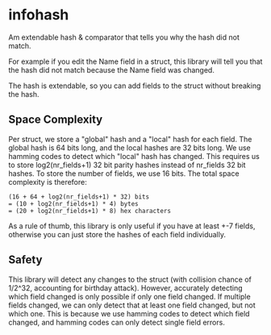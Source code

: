 # infohash

Am extendable hash &amp; comparator that tells you why the hash did not match.

For example if you edit the Name field in a struct, this library will tell
you that the hash did not match because the Name field was changed.

The hash is extendable, so you can add fields to the struct without breaking
the hash.

## Space Complexity

Per struct, we store a "global" hash and a "local" hash for each field.
The global hash is 64 bits long, and the local hashes are 32 bits long.
We use hamming codes to detect which "local" hash has changed. This requires
us to store log2(nr_fields+1) 32 bit parity hashes instead of nr_fields 32 bit
hashes. To store the number of fields, we use 16 bits. The total space complexity
is therefore:

```
(16 + 64 + log2(nr_fields+1) * 32) bits
= (10 + log2(nr_fields+1) * 4) bytes
= (20 + log2(nr_fields+1) * 8) hex characters
```

As a rule of thumb, this library is only useful if you have at least +-7 fields,
otherwise you can just store the hashes of each field individually.

## Safety

This library will detect any changes to the struct (with collision chance of 1/2^32, accounting for birthday attack).
However, accurately detecting which field changed is only possible if only one field changed.
If multiple fields changed, we can only detect that at least one field changed, but not which one.
This is because we use hamming codes to detect which field changed, and hamming codes can only detect
single field errors.
